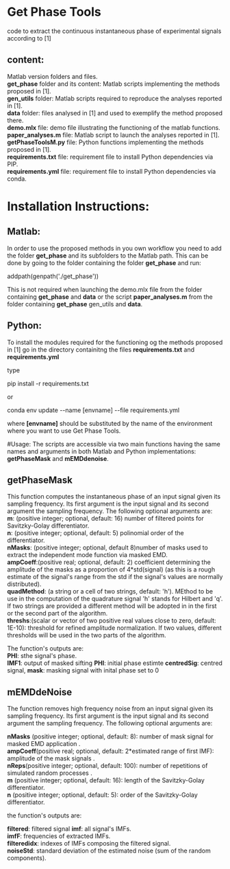 # Get Phase Tools
code to extract the continuous instantaneous phase of experimental signals according to [1]

## content:

Matlab version folders and files.  
**get_phase** folder and its content: Matlab scripts implementing the methods proposed in [1].  
**gen_utils** folder: Matlab scripts required to reproduce the analyses reported in [1].  
**data** folder: files analysed in [1] and used to exemplify the method proposed there.  
**demo.mlx** file: demo file illustrating the functioning of the matlab functions.  
**paper_analyses.m** file: Matlab script to launch the analyses reported in [1].  
**getPhaseToolsM.py** file: Python functions implementing the methods proposed in [1].  
**requirements.txt** file: requirement file to install Python dependencies via PIP.  
**requirements.yml** file: requirement file to install Python dependencies via conda.  


# Installation Instructions:

## Matlab:

In order to use the proposed methods in you own workflow you need to add the folder **get_phase** and its subfolders to the Matlab path. This can be done by going to the folder containing the folder **get_phase** and run:

addpath(genpath('./get_phase'))

This is not required when launching the demo.mlx file from the folder containing **get_phase** and **data** or the script **paper_analyses.m** from the folder containing **get_phase** gen_utils and **data**.
 

## Python:  
To install the modules required for the functioning og the methods proposed in [1]
go in the directory containitng the files **requirements.txt** and **requirements.yml**

type 

pip install -r requirements.txt

or

conda env update --name [envname] --file requirements.yml

where **[envname]** should be substituted by the name of the environment where you want to use Get Phase Tools.

#Usage: 
The scripts are accessible via two main functions having the same names and arguments in both Matlab and Python implementations: **getPhaseMask** and **mEMDdenoise**.

## getPhaseMask
This function computes the instantaneous phase of an input signal given its sampling frequency.
Its first argument is the input signal and its second argument the sampling frequency. The following optional arguments are:  
**m**: (positive integer; optional, default: 16) number of filtered points for Savitzky-Golay differentiator.  
**n**: (positive integer; optional, default: 5) polinomial order of the differentiator.  
**nMasks**: (positive integer; optional, default 8)number of masks used to extract the independent mode function via masked EMD.  
**ampCoeff**:(positive real; optional, default: 2) coefficient determining the amplitude of the masks as a proportion of 4*std(signal) (as this is a rough estimate of the signal's range from the std if the signal's values are normally distributed).  
**quadMethod**: (a string or a cell of two strings, default: 'h'). MEthod to be use in the computation of the quadrature signal 'h' stands for Hilbert and 'q'. If two strings are provided a different method will be adopted in in the first or the second part of the algorithm.  
**threshs**:(scalar or vector of two positive real values close to zero, default: 1E-10): threshold for refined amplitude normalization. If two values, different thresholds will be used in the two parts of the algorithm.  

The function's outputs are:  
**PHI**: sthe signal's phase.  
**IMF1**: output of masked sifting
**PHI**: initial phase estimte
**centredSig**: centred signal,
**mask**: masking signal with inital phase set to 0


## mEMDdeNoise
The function removes high frequency noise from an input signal given its sampling frequency.
Its first argument is the input signal and its second argument the sampling frequency. The following optional arguments are:  

**nMasks** (positive integer; optional, default: 8): number of mask signal for masked EMD application .  
**ampCoeff**(positive real; optional, default: 2*estimated range of first IMF): amplitude of the mask signals .  
**nReps**(positive integer; optional, default: 100): number of repetitions of simulated random processes .  
**m** (positive integer; optional, default: 16): length of the Savitzky-Golay differentiator.  
**n** (positive integer; optional, default: 5): order of the Savitzky-Golay differentiator.

the function's outputs are:  

**filtered**: filtered signal
**imf**: all signal's IMFs.  
**imfF**: frequencies of extracted IMFs.  
**filteredidx**: indexes of IMFs composing the filtered signal.  
**noiseStd**: standard deviation of the estimated noise (sum of the random components).
